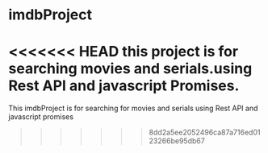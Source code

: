 # imdbProject
<<<<<<< HEAD
this project is for searching movies and serials.using Rest API and javascript Promises.
=======
This imdbProject is for searching for movies and serials using Rest API and javascript promises
>>>>>>> 8dd2a5ee2052496ca87a716ed0123266be95db67

